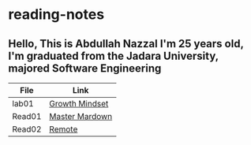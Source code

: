 # reading-notes
## Hello, This is Abdullah Nazzal I'm 25 years old, I'm graduated from the Jadara University, majored Software Engineering 


| File      | Link |
| ----------- | ----------- |
| lab01  | [Growth Mindset](lab01.md)|
| Read01  | [Master Mardown](Read01.md)|
| Read02   | [Remote](Read02.md)|


